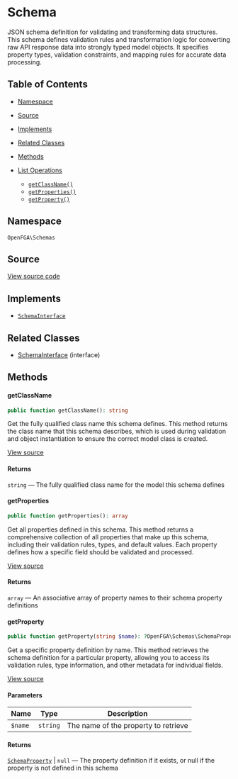 # Schema

JSON schema definition for validating and transforming data structures. This schema defines validation rules and transformation logic for converting raw API response data into strongly typed model objects. It specifies property types, validation constraints, and mapping rules for accurate data processing.

## Table of Contents

- [Namespace](#namespace)
- [Source](#source)
- [Implements](#implements)
- [Related Classes](#related-classes)
- [Methods](#methods)

- [List Operations](#list-operations)
  - [`getClassName()`](#getclassname)
  - [`getProperties()`](#getproperties)
  - [`getProperty()`](#getproperty)

## Namespace

`OpenFGA\Schemas`

## Source

[View source code](https://github.com/evansims/openfga-php/blob/main/src/Schemas/Schema.php)

## Implements

- [`SchemaInterface`](SchemaInterface.md)

## Related Classes

- [SchemaInterface](Schemas/SchemaInterface.md) (interface)

## Methods

#### getClassName

```php
public function getClassName(): string

```

Get the fully qualified class name this schema defines. This method returns the class name that this schema describes, which is used during validation and object instantiation to ensure the correct model class is created.

[View source](https://github.com/evansims/openfga-php/blob/main/src/Schemas/Schema.php#L44)

#### Returns

`string` — The fully qualified class name for the model this schema defines

#### getProperties

```php
public function getProperties(): array

```

Get all properties defined in this schema. This method returns a comprehensive collection of all properties that make up this schema, including their validation rules, types, and default values. Each property defines how a specific field should be validated and processed.

[View source](https://github.com/evansims/openfga-php/blob/main/src/Schemas/Schema.php#L53)

#### Returns

`array` — An associative array of property names to their schema property definitions

#### getProperty

```php
public function getProperty(string $name): ?OpenFGA\Schemas\SchemaProperty

```

Get a specific property definition by name. This method retrieves the schema definition for a particular property, allowing you to access its validation rules, type information, and other metadata for individual fields.

[View source](https://github.com/evansims/openfga-php/blob/main/src/Schemas/Schema.php#L62)

#### Parameters

| Name    | Type     | Description                          |
| ------- | -------- | ------------------------------------ |
| `$name` | `string` | The name of the property to retrieve |

#### Returns

[`SchemaProperty`](SchemaProperty.md) &#124; `null` — The property definition if it exists, or null if the property is not defined in this schema
